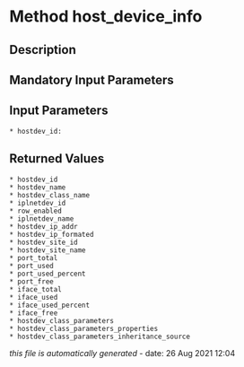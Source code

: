 # Method host_device_info

## Description
	

## Mandatory Input Parameters

## Input Parameters
	* hostdev_id:

## Returned Values
	* hostdev_id
	* hostdev_name
	* hostdev_class_name
	* iplnetdev_id
	* row_enabled
	* iplnetdev_name
	* hostdev_ip_addr
	* hostdev_ip_formated
	* hostdev_site_id
	* hostdev_site_name
	* port_total
	* port_used
	* port_used_percent
	* port_free
	* iface_total
	* iface_used
	* iface_used_percent
	* iface_free
	* hostdev_class_parameters
	* hostdev_class_parameters_properties
	* hostdev_class_parameters_inheritance_source


*this file is automatically generated* - date: 26 Aug 2021 12:04